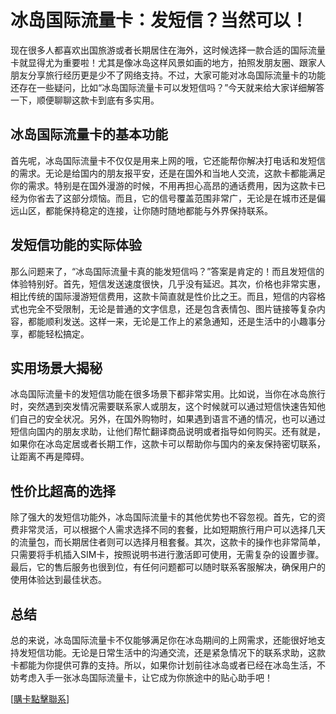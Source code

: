 # 冰岛国际流量卡：发短信？当然可以！

现在很多人都喜欢出国旅游或者长期居住在海外，这时候选择一款合适的国际流量卡就显得尤为重要啦！尤其是像冰岛这样风景如画的地方，拍照发朋友圈、跟家人朋友分享旅行经历更是少不了网络支持。不过，大家可能对冰岛国际流量卡的功能还存在一些疑问，比如“冰岛国际流量卡可以发短信吗？”今天就来给大家详细解答一下，顺便聊聊这款卡到底有多实用。

## 冰岛国际流量卡的基本功能

首先呢，冰岛国际流量卡不仅仅是用来上网的哦，它还能帮你解决打电话和发短信的需求。无论是给国内的朋友报平安，还是在国外和当地人交流，这款卡都能满足你的需求。特别是在国外漫游的时候，不用再担心高昂的通话费用，因为这款卡已经为你省去了这部分烦恼。而且，它的信号覆盖范围非常广，无论是在城市还是偏远山区，都能保持稳定的连接，让你随时随地都能与外界保持联系。

## 发短信功能的实际体验

那么问题来了，“冰岛国际流量卡真的能发短信吗？”答案是肯定的！而且发短信的体验特别好。首先，短信发送速度很快，几乎没有延迟。其次，价格也非常实惠，相比传统的国际漫游短信费用，这款卡简直就是性价比之王。而且，短信的内容格式也完全不受限制，无论是普通的文字信息，还是包含表情包、图片链接等复杂内容，都能顺利发送。这样一来，无论是工作上的紧急通知，还是生活中的小趣事分享，都能轻松搞定。

## 实用场景大揭秘

冰岛国际流量卡的发短信功能在很多场景下都非常实用。比如说，当你在冰岛旅行时，突然遇到突发情况需要联系家人或朋友，这个时候就可以通过短信快速告知他们自己的安全状况。另外，在国外购物时，如果遇到语言不通的情况，也可以通过短信向国内的朋友求助，让他们帮忙翻译商品说明或者指导如何购买。还有就是，如果你在冰岛定居或者长期工作，这款卡可以帮助你与国内的亲友保持密切联系，让距离不再是障碍。

## 性价比超高的选择

除了强大的发短信功能外，冰岛国际流量卡的其他优势也不容忽视。首先，它的资费非常灵活，可以根据个人需求选择不同的套餐，比如短期旅行用户可以选择几天的流量包，而长期居住者则可以选择月租套餐。其次，这款卡的操作也非常简单，只需要将手机插入SIM卡，按照说明书进行激活即可使用，无需复杂的设置步骤。最后，它的售后服务也很到位，有任何问题都可以随时联系客服解决，确保用户的使用体验达到最佳状态。

## 总结

总的来说，冰岛国际流量卡不仅能够满足你在冰岛期间的上网需求，还能很好地支持发短信功能。无论是日常生活中的沟通交流，还是紧急情况下的联系求助，这款卡都能为你提供可靠的支持。所以，如果你计划前往冰岛或者已经在冰岛生活，不妨考虑入手一张冰岛国际流量卡，让它成为你旅途中的贴心助手吧！

[[購卡點擊聯系](https://t.me/s/esim1088)]